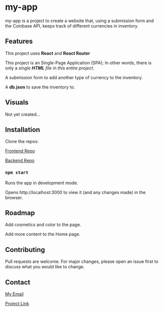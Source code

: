 # my-app
my-app is a project to create a website that, using a submission form and the Coinbase API, keeps track of different currencies in inventory.

## Features
This project uses <b>React</b> and <b>React Router</b>

This project is an Single-Page Application (SPA); In other words, there is only a <i>single <b>HTML</b> file in this entire project</i>.

A submission form to add another type of currency to the inventory.

A <b>db.json</b> to save the inventory to.


## Visuals
Not yet created...


## Installation
Clone the repos: 

[Frontend Repo](https://github.com/SoraEagle/my-app)

[Backend Repo](https://github.com/SoraEagle/json-server-template/tree/phase-2-project-json)

### `npm start`
Runs the app in development mode.

Opens http://localhost:3000 to view it (and any changes made) in the browser.


## Roadmap
Add cosmetics and color to the page.

Add more content to the Home page.


## Contributing
Pull requests are welcome. For major changes, please open an issue first to discuss what you would like to change.


## Contact
[My Email](phillips.matthew829@gmail.com)

[Project Link](https://github.com/SoraEagle/my-app/tree/main)